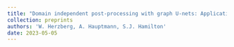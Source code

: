 ```yaml
---
title: "Domain independent post-processing with graph U-nets: Applications to Electrical Impedance Tomographic Imaging"
collection: preprints
authors: 'W. Herzberg, A. Hauptmann, S.J. Hamilton'
date: 2023-05-05
---
```

